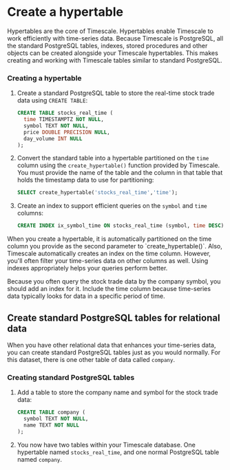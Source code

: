 <script>
    import { Highlight, Procedure} from "$lib/components"
</script>

# Create a hypertable

Hypertables are the core of Timescale. Hypertables enable Timescale to work
efficiently with time-series data. Because Timescale is PostgreSQL, all the
standard PostgreSQL tables, indexes, stored procedures and other objects can be
created alongside your Timescale hypertables. This makes creating and working
with Timescale tables similar to standard PostgreSQL.

<Procedure>

### Creating a hypertable

1.  Create a standard PostgreSQL table to store the real-time stock trade data
    using `CREATE TABLE`:

    ```sql
    CREATE TABLE stocks_real_time (
      time TIMESTAMPTZ NOT NULL,
      symbol TEXT NOT NULL,
      price DOUBLE PRECISION NULL,
      day_volume INT NULL
    );
    ```

1.  Convert the standard table into a hypertable partitioned on the `time`
    column using the `create_hypertable()` function provided by Timescale. You
    must provide the name of the table and the column in that table that holds
    the timestamp data to use for partitioning:

    ```sql
    SELECT create_hypertable('stocks_real_time','time');
    ```

2.  Create an index to support efficient queries on the `symbol` and `time`
    columns:

    ```sql
    CREATE INDEX ix_symbol_time ON stocks_real_time (symbol, time DESC);
    ```

<Highlight type="note">
When you create a hypertable, it is automatically partitioned on the time column
you provide as the second parameter to `create_hypertable()`. Also, Timescale
automatically creates an index on the time column. However, you'll often filter
your time-series data on other columns as well. Using indexes appropriately helps
your queries perform better.

Because you often query the stock trade data by the company symbol, you
should add an index for it. Include the time column because time-series data
typically looks for data in a specific period of time.
</Highlight>

</Procedure>

## Create standard PostgreSQL tables for relational data

When you have other relational data that enhances your time-series data, you can
create standard PostgreSQL tables just as you would normally. For this dataset,
there is one other table of data called `company`.

<Procedure>

### Creating standard PostgreSQL tables

1.  Add a table to store the company name and symbol for the stock trade data:

    ```sql
    CREATE TABLE company (
      symbol TEXT NOT NULL,
      name TEXT NOT NULL
    );
    ```

1.  You now have two tables within your Timescale database. One hypertable
    named `stocks_real_time`, and one normal PostgreSQL table named `company`.

</Procedure>
